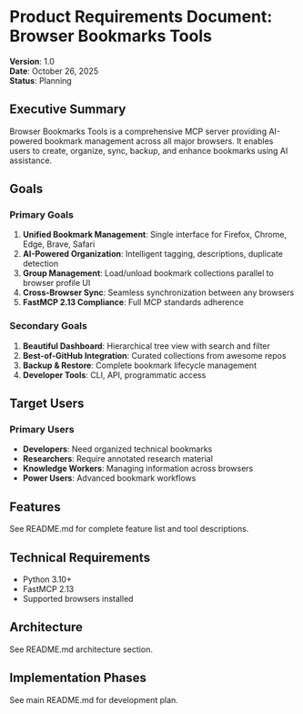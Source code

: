 # Product Requirements Document: Browser Bookmarks Tools

**Version**: 1.0  
**Date**: October 26, 2025  
**Status**: Planning

## Executive Summary

Browser Bookmarks Tools is a comprehensive MCP server providing AI-powered bookmark management across all major browsers. It enables users to create, organize, sync, backup, and enhance bookmarks using AI assistance.

## Goals

### Primary Goals
1. **Unified Bookmark Management**: Single interface for Firefox, Chrome, Edge, Brave, Safari
2. **AI-Powered Organization**: Intelligent tagging, descriptions, duplicate detection
3. **Group Management**: Load/unload bookmark collections parallel to browser profile UI
4. **Cross-Browser Sync**: Seamless synchronization between any browsers
5. **FastMCP 2.13 Compliance**: Full MCP standards adherence

### Secondary Goals
1. **Beautiful Dashboard**: Hierarchical tree view with search and filter
2. **Best-of-GitHub Integration**: Curated collections from awesome repos
3. **Backup & Restore**: Complete bookmark lifecycle management
4. **Developer Tools**: CLI, API, programmatic access

## Target Users

### Primary Users
- **Developers**: Need organized technical bookmarks
- **Researchers**: Require annotated research material
- **Knowledge Workers**: Managing information across browsers
- **Power Users**: Advanced bookmark workflows

## Features

See README.md for complete feature list and tool descriptions.

## Technical Requirements

- Python 3.10+
- FastMCP 2.13
- Supported browsers installed

## Architecture

See README.md architecture section.

## Implementation Phases

See main README.md for development plan.
